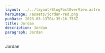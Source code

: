 ```yaml
---
layout: ../../layout/BlogPostOverView.astro
heroImage: /assets/jordan-red.png
pubDate: 2023-03-13T04:35:16.753Z
title: Jordan
description: Jordan
paragraph: Jordan
---
```

Jordan